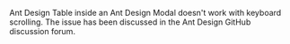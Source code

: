 Ant Design Table inside an Ant Design Modal doesn't work with keyboard scrolling. The issue has been discussed in the Ant Design GitHub discussion forum.
